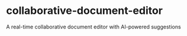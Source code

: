 # collaborative-document-editor
A real-time collaborative document editor with AI-powered suggestions
